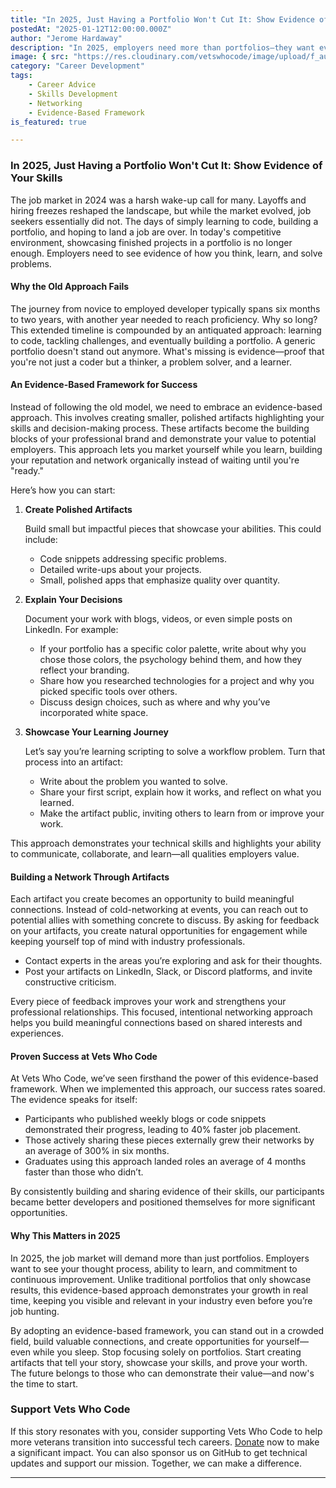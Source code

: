 ```yaml
---
title: "In 2025, Just Having a Portfolio Won't Cut It: Show Evidence of Your Skills"
postedAt: "2025-01-12T12:00:00.000Z"
author: "Jerome Hardaway"
description: "In 2025, employers need more than portfolios—they want evidence of your skills, learning, and problem-solving ability. Learn how to showcase your value with an evidence-based framework."
image: { src: "https://res.cloudinary.com/vetswhocode/image/upload/f_auto,q_auto,g_auto/v1736709455/evidence-based_j4ucdv.jpg" }
category: "Career Development"
tags:
    - Career Advice
    - Skills Development
    - Networking
    - Evidence-Based Framework
is_featured: true

---
```


### In 2025, Just Having a Portfolio Won't Cut It: Show Evidence of Your Skills

The job market in 2024 was a harsh wake-up call for many. Layoffs and hiring freezes reshaped the landscape, but while the market evolved, job seekers essentially did not. The days of simply learning to code, building a portfolio, and hoping to land a job are over. In today's competitive environment, showcasing finished projects in a portfolio is no longer enough. Employers need to see evidence of how you think, learn, and solve problems.

#### Why the Old Approach Fails

The journey from novice to employed developer typically spans six months to two years, with another year needed to reach proficiency. Why so long? This extended timeline is compounded by an antiquated approach: learning to code, tackling challenges, and eventually building a portfolio. A generic portfolio doesn't stand out anymore. What's missing is evidence—proof that you're not just a coder but a thinker, a problem solver, and a learner.

#### An Evidence-Based Framework for Success

Instead of following the old model, we need to embrace an evidence-based approach. This involves creating smaller, polished artifacts highlighting your skills and decision-making process. These artifacts become the building blocks of your professional brand and demonstrate your value to potential employers. This approach lets you market yourself while you learn, building your reputation and network organically instead of waiting until you're "ready."

Here’s how you can start:

1. **Create Polished Artifacts**

   Build small but impactful pieces that showcase your abilities. This could include:
   - Code snippets addressing specific problems.
   - Detailed write-ups about your projects.
   - Small, polished apps that emphasize quality over quantity.

2. **Explain Your Decisions**

   Document your work with blogs, videos, or even simple posts on LinkedIn. For example:
   - If your portfolio has a specific color palette, write about why you chose those colors, the psychology behind them, and how they reflect your branding.
   - Share how you researched technologies for a project and why you picked specific tools over others.
   - Discuss design choices, such as where and why you’ve incorporated white space.

3. **Showcase Your Learning Journey**

   Let’s say you’re learning scripting to solve a workflow problem. Turn that process into an artifact:
   - Write about the problem you wanted to solve.
   - Share your first script, explain how it works, and reflect on what you learned.
   - Make the artifact public, inviting others to learn from or improve your work.

This approach demonstrates your technical skills and highlights your ability to communicate, collaborate, and learn—all qualities employers value.

#### Building a Network Through Artifacts

Each artifact you create becomes an opportunity to build meaningful connections. Instead of cold-networking at events, you can reach out to potential allies with something concrete to discuss. By asking for feedback on your artifacts, you create natural opportunities for engagement while keeping yourself top of mind with industry professionals.

- Contact experts in the areas you’re exploring and ask for their thoughts.
- Post your artifacts on LinkedIn, Slack, or Discord platforms, and invite constructive criticism.

Every piece of feedback improves your work and strengthens your professional relationships. This focused, intentional networking approach helps you build meaningful connections based on shared interests and experiences.

#### Proven Success at Vets Who Code

At Vets Who Code, we’ve seen firsthand the power of this evidence-based framework. When we implemented this approach, our success rates soared. The evidence speaks for itself:
- Participants who published weekly blogs or code snippets demonstrated their progress, leading to 40% faster job placement.
- Those actively sharing these pieces externally grew their networks by an average of 300% in six months.
- Graduates using this approach landed roles an average of 4 months faster than those who didn’t.

By consistently building and sharing evidence of their skills, our participants became better developers and positioned themselves for more significant opportunities.

#### Why This Matters in 2025

In 2025, the job market will demand more than just portfolios. Employers want to see your thought process, ability to learn, and commitment to continuous improvement. Unlike traditional portfolios that only showcase results, this evidence-based approach demonstrates your growth in real time, keeping you visible and relevant in your industry even before you’re job hunting.

By adopting an evidence-based framework, you can stand out in a crowded field, build valuable connections, and create opportunities for yourself—even while you sleep. Stop focusing solely on portfolios. Start creating artifacts that tell your story, showcase your skills, and prove your worth. The future belongs to those who can demonstrate their value—and now's the time to start.

### Support Vets Who Code

If this story resonates with you, consider supporting Vets Who Code to help more veterans transition into successful tech careers. [Donate](https://vetswhocode.io/donate) now to make a significant impact. You can also sponsor us on GitHub to get technical updates and support our mission. Together, we can make a difference.

---